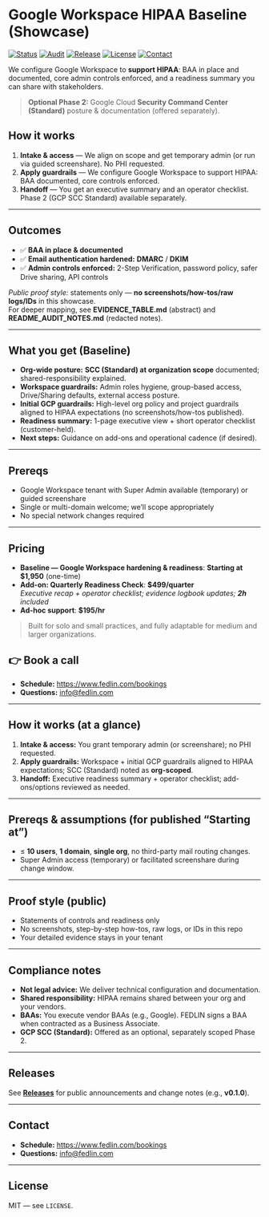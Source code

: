 # Google Workspace HIPAA Baseline (Showcase)

[![Status](https://img.shields.io/badge/Status-Deployment--Ready-success)](#outcomes)
[![Audit](https://img.shields.io/badge/Audit-PASS%20(0%20advisories)-brightgreen)](#outcomes)
[![Release](https://img.shields.io/github/v/release/fedlinllc/fedlin-gcp-hipaa-showcase?display_name=tag)](https://github.com/fedlinllc/fedlin-gcp-hipaa-showcase/releases)
[![License](https://img.shields.io/badge/License-MIT-lightgrey)](#license)
[![Contact](https://img.shields.io/badge/Book-Call-0F766E)](https://www.fedlin.com/bookings)

We configure Google Workspace to **support HIPAA**: BAA in place and documented, core admin controls enforced, and a readiness summary you can share with stakeholders.  
> **Optional Phase 2:** Google Cloud **Security Command Center (Standard)** posture & documentation (offered separately).

## How it works

1. **Intake & access** — We align on scope and get temporary admin (or run via guided screenshare). No PHI requested.
2. **Apply guardrails** — We configure Google Workspace to support HIPAA: BAA documented, core controls enforced.
3. **Handoff** — You get an executive summary and an operator checklist. Phase 2 (GCP SCC Standard) available separately.

---

## Outcomes
- ✅ **BAA in place & documented**
- ✅ **Email authentication hardened:** **DMARC** / **DKIM**
- ✅ **Admin controls enforced:** 2-Step Verification, password policy, safer Drive sharing, API controls

_Public proof style:_ statements only — **no screenshots/how-tos/raw logs/IDs** in this showcase.  
For deeper mapping, see **EVIDENCE_TABLE.md** (abstract) and **README_AUDIT_NOTES.md** (redacted notes).

---

## What you get (Baseline)
- **Org-wide posture:** **SCC (Standard) at organization scope** documented; shared-responsibility explained.
- **Workspace guardrails:** Admin roles hygiene, group-based access, Drive/Sharing defaults, external access posture.
- **Initial GCP guardrails:** High-level org policy and project guardrails aligned to HIPAA expectations (no screenshots/how-tos published).
- **Readiness summary:** 1-page executive view + short operator checklist (customer-held).
- **Next steps:** Guidance on add-ons and operational cadence (if desired).

---

## Prereqs

- Google Workspace tenant with Super Admin available (temporary) or guided screenshare
- Single or multi-domain welcome; we’ll scope appropriately
- No special network changes required

---

## Pricing

- **Baseline — Google Workspace hardening & readiness**: **Starting at $1,950** (one-time)
- **Add-on: Quarterly Readiness Check**: **$499/quarter**  
  *Executive recap + operator checklist; evidence logbook updates; **2h** included*
- **Ad-hoc support**: **$195/hr**

> Built for solo and small practices, and fully adaptable for medium and larger organizations.

## 👉 Book a call

- **Schedule:** https://www.fedlin.com/bookings  
- **Questions:** info@fedlin.com

---

## How it works (at a glance)
1. **Intake & access:** You grant temporary admin (or screenshare); no PHI requested.  
2. **Apply guardrails:** Workspace + initial GCP guardrails aligned to HIPAA expectations; SCC (Standard) noted as **org-scoped**.  
3. **Handoff:** Executive readiness summary + operator checklist; add-ons/options reviewed as needed.

---

## Prereqs & assumptions (for published “Starting at”)
- ≤ **10 users**, **1 domain**, **single org**, no third-party mail routing changes.  
- Super Admin access (temporary) or facilitated screenshare during change window.

---

## Proof style (public)

- Statements of controls and readiness only
- No screenshots, step-by-step how-tos, raw logs, or IDs in this repo
- Your detailed evidence stays in your tenant

---

## Compliance notes

- **Not legal advice:** We deliver technical configuration and documentation.
- **Shared responsibility:** HIPAA remains shared between your org and your vendors.
- **BAAs:** You execute vendor BAAs (e.g., Google). FEDLIN signs a BAA when contracted as a Business Associate.
- **GCP SCC (Standard):** Offered as an optional, separately scoped Phase 2.


---

## Releases
See **[Releases](https://github.com/fedlinllc/fedlin-gcp-hipaa-showcase/releases)** for public announcements and change notes (e.g., **v0.1.0**).

---

## Contact

- **Schedule:** https://www.fedlin.com/bookings  
- **Questions:** info@fedlin.com

---

## License
MIT — see `LICENSE`.
